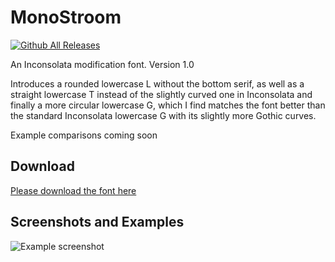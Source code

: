 # MonoStroom
[![Github All Releases](https://img.shields.io/github/downloads/Strum355/MonoStroom/total.svg)]()

An Inconsolata modification font. Version 1.0

Introduces a rounded lowercase L without the bottom serif, as well as a straight lowercase T instead of the slightly curved one in Inconsolata and finally a more circular lowercase G, which I find matches the font better than the standard Inconsolata lowercase G with its slightly more Gothic curves.

Example comparisons coming soon

## Download
[Please download the font here](https://github.com/Strum355/MonoStroom/releases)

## Screenshots and Examples
![Example screenshot](https://noahsc.xyz/MonoStroom.png)

